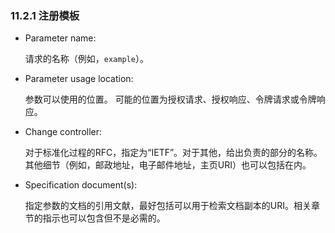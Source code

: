 ### 11.2.1 注册模板

- Parameter name:

  请求的名称（例如，`example`）。

- Parameter usage location:

  参数可以使用的位置。 可能的位置为授权请求、授权响应、令牌请求或令牌响应。

- Change controller:

  对于标准化过程的RFC，指定为“IETF”。对于其他，给出负责的部分的名称。其他细节（例如，邮政地址，电子邮件地址，主页URI）也可以包括在内。

- Specification document(s):

  指定参数的文档的引用文献，最好包括可以用于检索文档副本的URI。相关章节的指示也可以包含但不是必需的。